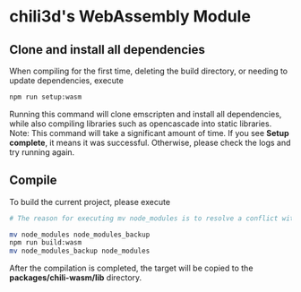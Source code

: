 # chili3d's WebAssembly Module

## Clone and install all dependencies

When compiling for the first time, deleting the build directory, or needing to update dependencies, execute

```bash
npm run setup:wasm
```

Running this command will clone emscripten and install all dependencies, while also compiling libraries such as opencascade into static libraries. Note: This command will take a significant amount of time. If you see **Setup complete**, it means it was successful. Otherwise, please check the logs and try running again.

## Compile

To build the current project, please execute

```bash
# The reason for executing mv node_modules is to resolve a conflict with WebXR when generating .d.ts files. Are there any other solutions?

mv node_modules node_modules_backup
npm run build:wasm
mv node_modules_backup node_modules
```

After the compilation is completed, the target will be copied to the **packages/chili-wasm/lib** directory.

